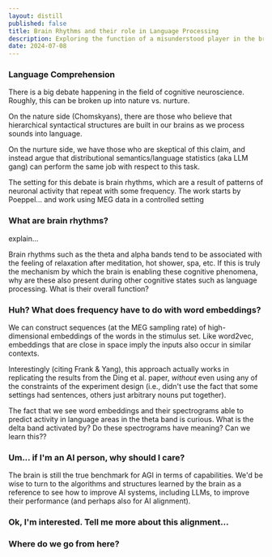 ```yaml
---
layout: distill
published: false
title: Brain Rhythms and their role in Language Processing
description: Exploring the function of a misunderstood player in the brain
date: 2024-07-08
---
```



### Language Comprehension

There is a big debate happening in the field of cognitive neuroscience. Roughly, this can be broken up into nature vs. nurture.

On the nature side (Chomskyans), there are those who believe that hierarchical syntactical structures are built in our brains as we process sounds into language.

On the nurture side, we have those who are skeptical of this claim, and instead argue that distributional semantics/language statistics (aka LLM gang) can perform the same job with respect to this task.

The setting for this debate is brain rhythms, which are a result of patterns of neuronal activity that repeat with some frequency. The work starts by Poeppel... and work using MEG data in a controlled setting

<!-- insert picture of task and key result-->

 
### What are brain rhythms?

explain...

Brain rhythms such as the theta and alpha bands tend to be associated with the feeling of relaxation after meditation, hot shower, spa, etc. If this is truly the mechanism by which the brain is enabling these cognitive phenomena, why are these also present during other cognitive states such as language processing. What is their overall function?


### Huh? What does frequency have to do with word embeddings?

We can construct sequences (at the MEG sampling rate) of high-dimensional embeddings of the words in the stimulus set. Like word2vec, embeddings that are close in space imply the inputs also occur in similar contexts.

Interestingly (citing Frank & Yang), this approach actually works in replicating the results from the Ding et al. paper, *without* even using any of the constraints of the experiment design (i.e., didn't use the fact that some settings had sentences, others just arbitrary nouns put together).

The fact that we see word embeddings and their spectrograms able to predict activity in language areas in the theta band is curious. What is the delta band activated by? Do these spectrograms have meaning? Can we learn this??


### Um... if I'm an AI person, why should I care?

The brain is still the true benchmark for AGI in terms of capabilities. We'd be wise to turn to the algorithms and structures learned by the brain as a reference to see how to improve AI systems, including LLMs, to improve their performance (and perhaps also for AI alignment).

<!-- TODO: Talk about Tamkin et al. paper -->

### Ok, I'm interested. Tell me more about this alignment...

<!-- TODO: Discuss some preliminary results and what to expect from these findings -->

<!-- TODO: Talk about task-optimization and brain-optimization, where we're going from here-->

### Where do we go from here?

<!-- TODO: discuss next steps, etc. -->